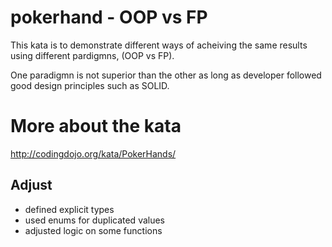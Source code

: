 # pokerhand - OOP vs FP

This kata is to demonstrate different ways of acheiving the same results using different pardigmns, (OOP vs FP). 

One paradigmn is not superior than the other as long as developer followed good design principles such as SOLID.

# More about the kata

http://codingdojo.org/kata/PokerHands/

## Adjust
* defined explicit types
* used enums for duplicated values
* adjusted logic on some functions
